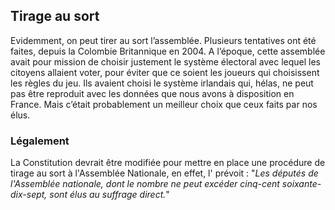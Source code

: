 ## Tirage au sort

Evidemment, on peut tirer au sort l’assemblée. Plusieurs tentatives ont été faites, depuis la Colombie Britannique en 2004. A l’époque, cette assemblée avait pour mission de choisir justement le système électoral avec lequel les citoyens allaient voter, pour éviter que ce soient les joueurs qui choisissent les règles du jeu. Ils avaient choisi le système irlandais qui, hélas, ne peut pas être reproduit avec les données que nous avons à disposition en France. Mais c’était probablement un meilleur choix que ceux faits par nos élus.

### Légalement
La Constitution devrait être modifiée pour mettre en place une procédure de tirage au sort à l'Assemblée Nationale, en effet, l'<Link to="http://www.conseil-constitutionnel.fr/conseil-constitutionnel/francais/la-constitution/la-constitution-du-4-octobre-1958/texte-integral-de-la-constitution-du-4-octobre-1958-en-vigueur.5074.html#titre4" label="Article 24"></Link>  prévoit : "_Les députés de l'Assemblée nationale, dont le nombre ne peut excéder cinq-cent soixante-dix-sept, sont élus au suffrage direct._"
